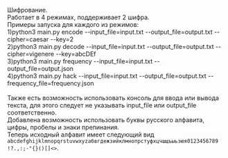Шифрование.\
Работает в 4 режимах, поддерживает 2 шифра.\
Примеры запуска для каждого из режимов:\
1)python3 main.py encode --input_file=input.txt --output_file=output.txt --cipher=caesar --key=2\
2)python3 main.py decode --input_file=input.txt --output_file=output.txt --cipher=vigenere --key=abcDEf\
3)python3 main.py frequency --input_file=input.txt --output_file=output.json\
4)python3 main.py hack --input_file=input.txt --output_file=output.txt --frequency_file=frequency.json\
\
Также есть возможность использовать консоль для ввода или вывода текста, для этого следует не указывать input_file или output_file соответственно.\
Добавлена возможность использовать буквы русского алфавита, цифры, пробелы и знаки препинания.\
Теперь исходный алфавит имеет следующий вид `abcdefghijklmnopqrstuvwxyzабвгдежзийклмнопрстуфхцчшщъыьэюя0123456789 !?.,:;-"{}()[]<>`.

